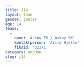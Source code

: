 ```yaml
---
title: J14
layout: team
gender: jenter
age: 14
teams:
  -
    name: 'Askøy FK / Askøy SK'
    kontaktperson: 'Arild Hjelle'
    fiksid: '32371'
category: ungdom
slug: j14
---
```


